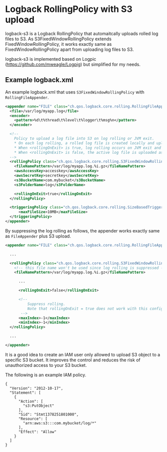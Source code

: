 Logback RollingPolicy with S3 upload
==========

logback-s3 is a Logback RollingPolicy that automaitcally uploads rolled log files to S3.
As S3FixedWindowRollingPolicy extends FixedWindowRollingPolicy, it works exactly same as FixedWindowRollingPolicy apart from uploading log files to S3.

logback-s3 is implemented based on Logpic (https://github.com/mweagle/Logpig) but simplified for my needs.

Example logback.xml
----------
An example logback.xml that uses `S3FixedWindowRollingPolicy` with `RollingFileAppender`.

```xml
<appender name="FILE" class="ch.qos.logback.core.rolling.RollingFileAppender">
  <file>/var/log/myapp.log</file>
  <encoder>
    <pattern>%d\t%thread\t%level\t%logger\t%msg%n</pattern>
  </encoder>

  <!--
    Policy to upload a log file into S3 on log rolling or JVM exit.
    * On each log rolling, a rolled log file is created locally and uploaded to S3
    * When <rollingOnExit> is true, log rolling occurs on JVM exit and a rolled log is uploaded (default)
    * When <rollingOnExit> is false, the active log file is uploaded as it is
  -->
  <rollingPolicy class="ch.qos.logback.core.rolling.S3FixedWindowRollingPolicy">
    <fileNamePattern>/var/log/myapp.log.%i.gz</fileNamePattern>
    <awsAccessKey>accesskey</awsAccessKey>
    <awsSecretKey>secretkey</awsSecretKey>
    <s3BucketName>com.mybucket</s3BucketName>
    <s3FolderName>log</s3FolderName>

    <rollingOnExit>true</rollingOnExit>
  </rollingPolicy>

  <triggeringPolicy class="ch.qos.logback.core.rolling.SizeBasedTriggeringPolicy">
      <maxFileSize>10MB</maxFileSize>
  </triggeringPolicy>
</appender>
```

By suppressing the log rolling as follows, the appender works exactly same as `FileAppender` plus S3 upload.

```xml
<appender name="FILE" class="ch.qos.logback.core.rolling.RollingFileAppender">

  ...

  <rollingPolicy class="ch.qos.logback.core.rolling.S3FixedWindowRollingPolicy">
    <!-- this file name won't be used since log rolling is suppressed -->
    <fileNamePattern>/var/log/myapp.log.%i.gz</fileNamePattern>

      ...

      <rollingOnExit>false</rollingOnExit>

      <!--
          Suppress rolling.
          Note that rollingOnExit = true does not work with this config.
       -->
      <maxIndex>-1</maxIndex>
      <minIndex>-1</minIndex>
  </rollingPolicy>

  ...

</appender>
```


It is a good idea to create an IAM user only allowed to upload S3 object to a specific S3 bucket.
It improves the control and reduces the risk of unauthorized access to your S3 bucket.

The following is an example IAM policy.
```
{
  "Version": "2012-10-17",
  "Statement": [
    {
      "Action": [
        "s3:PutObject"
      ],
      "Sid": "Stmt1378251801000",
      "Resource": [
        "arn:aws:s3:::com.mybucket/log/*"
      ],
      "Effect": "Allow"
    }
  ]
}
```
